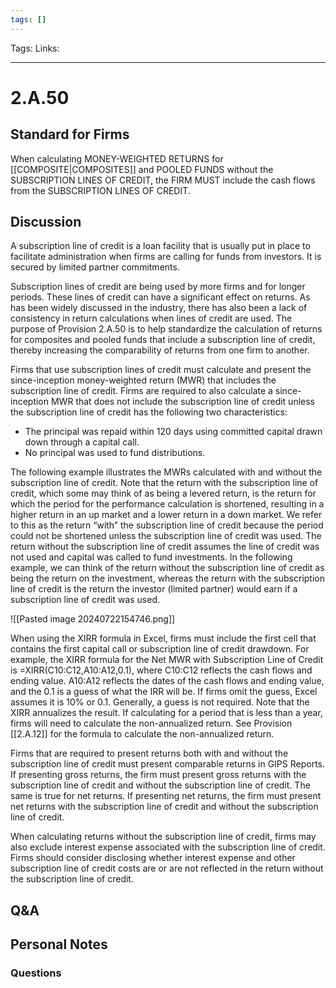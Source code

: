 ```yaml
---
tags: []
---
```

Tags: 
Links: 
___
# 2.A.50
## Standard for Firms
When calculating MONEY-WEIGHTED RETURNS for [[COMPOSITE|COMPOSITES]] and POOLED FUNDS without the SUBSCRIPTION LINES OF CREDIT, the FIRM MUST include the cash flows from the SUBSCRIPTION LINES OF CREDIT.
## Discussion
A subscription line of credit is a loan facility that is usually put in place to facilitate administration when firms are calling for funds from investors. It is secured by limited partner commitments.

Subscription lines of credit are being used by more firms and for longer periods. These lines of credit can have a significant effect on returns. As has been widely discussed in the industry, there has also been a lack of consistency in return calculations when lines of credit are used. The purpose of Provision 2.A.50 is to help standardize the calculation of returns for composites and pooled funds that include a subscription line of credit, thereby increasing the comparability of returns from one firm to another.

Firms that use subscription lines of credit must calculate and present the since-inception money-weighted return (MWR) that includes the subscription line of credit. Firms are required to also calculate a since-inception MWR that does not include the subscription line of credit unless the subscription line of credit has the following two characteristics:
- The principal was repaid within 120 days using committed capital drawn down through a capital call.
- No principal was used to fund distributions.

The following example illustrates the MWRs calculated with and without the subscription line of credit. Note that the return with the subscription line of credit, which some may think of as being a levered return, is the return for which the period for the performance calculation is shortened, resulting in a higher return in an up market and a lower return in a down market. We refer to this as the return “with” the subscription line of credit because the period could not be shortened unless the subscription line of credit was used. The return without the subscription line of credit assumes the line of credit was not used and capital was called to fund investments. In the following example, we can think of the return without the subscription line of credit as being the return on the investment, whereas the return with the subscription line of credit is the return the investor (limited partner) would earn if a subscription line of credit was used.

![[Pasted image 20240722154746.png]]

When using the XIRR formula in Excel, firms must include the first cell that contains the first capital call or subscription line of credit drawdown. For example, the XIRR formula for the Net MWR with Subscription Line of Credit is =XIRR(C10:C12,A10:A12,0.1), where C10:C12 reflects the cash flows and ending value. A10:A12 reflects the dates of the cash flows and ending value, and the 0.1 is a guess of what the IRR will be. If firms omit the guess, Excel assumes it is 10% or 0.1. Generally, a guess is not required. Note that the XIRR annualizes the result. If calculating for a period that is less than a year, firms will need to calculate the non-annualized return. See Provision [[2.A.12]] for the formula to calculate the non-annualized return.

Firms that are required to present returns both with and without the subscription line of credit must present comparable returns in GIPS Reports. If presenting gross returns, the firm must present gross returns with the subscription line of credit and without the subscription line of credit. The same is true for net returns. If presenting net returns, the firm must present net returns with the subscription line of credit and without the subscription line of credit.

When calculating returns without the subscription line of credit, firms may also exclude interest expense associated with the subscription line of credit. Firms should consider disclosing whether interest expense and other subscription line of credit costs are or are not reflected in the return without the subscription line of credit.
## Q&A

## Personal Notes

### Questions